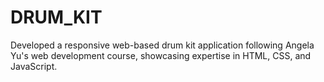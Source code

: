 # DRUM_KIT
Developed a responsive web-based drum kit application following Angela Yu's web development course, showcasing expertise in HTML, CSS, and JavaScript.

